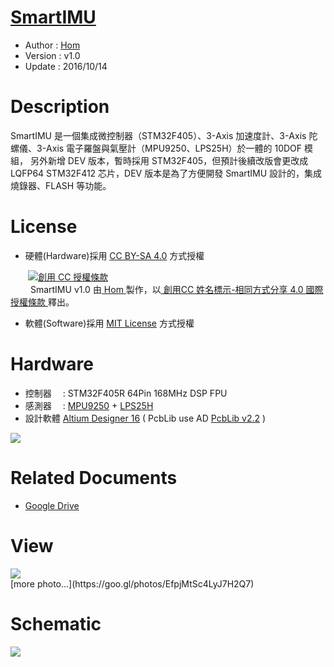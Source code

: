 ﻿[SmartIMU](https://github.com/Hom-Wang/SmartIMU)
========
* Author  : [Hom](http://about.me/Hom)
* Version : v1.0
* Update  : 2016/10/14

Description
========
SmartIMU 是一個集成微控制器（STM32F405）、3-Axis 加速度計、3-Axis 陀螺儀、3-Axis 電子羅盤與氣壓計（MPU9250、LPS25H）於一體的 10DOF 模組，
另外新增 DEV 版本，暫時採用 STM32F405，但預計後續改版會更改成 LQFP64 STM32F412 芯片，DEV 版本是為了方便開發 SmartIMU 設計的，集成燒錄器、FLASH 等功能。  

License
========
* 硬體(Hardware)採用 [CC BY-SA 4.0](http://creativecommons.org/licenses/by-sa/4.0/deed.zh_TW)  方式授權 
  
　　<a rel="license" href="http://creativecommons.org/licenses/by-sa/4.0/deed.zh_TW"><img alt="創用 CC 授權條款" style="border-width:0" src="http://i.creativecommons.org/l/by-sa/3.0/tw/80x15.png" /></a>  
　　<span xmlns:dct="http://purl.org/dc/terms/" property="dct:title"> SmartIMU v1.0 </span>由<a xmlns:cc="http://creativecommons.org/ns#" href="http://about.me/Hom" property="cc:attributionName" rel="cc:attributionURL"> Hom </a>製作，以<a rel="license" href="http://creativecommons.org/licenses/by-sa/4.0/deed.zh_TW"> 創用CC 姓名標示-相同方式分享 4.0 國際 授權條款 </a>釋出。  

* 軟體(Software)採用 [MIT License](http://opensource.org/licenses/MIT) 方式授權  

Hardware
========
* 控制器　 : STM32F405R 64Pin 168MHz DSP FPU
* 感測器　 : [MPU9250](http://www.invensense.com/mems/gyro/mpu9250.html) + [LPS25H](http://www.st.com/web/catalog/sense_power/FM89/SC1316/PF255230)
* 設計軟體 [Altium Designer 16](http://www.altium.com/en/products/altium-designer) ( PcbLib use AD [PcbLib v2.2](https://github.com/KitSprout/AltiumDesigner_PcbLibrary/releases/tag/v2.2) )

<img src="https://lh3.googleusercontent.com/PS6K8fqAXm_xBcWc_b7xoClNne4HpccdXXxs5nafgnEyrIxzCeDRUUshTNtQR8iuvN8L7cr-v8QnxSx7NLCZBpAJo2CqkUsY9A9jwXFb4AshrB4RifAjroEh4q4pXpxrxWa3Kev4-3ESvFyUinC-7xF2PZD_jC5uMzbl1k4UOI8nsvAAaLv4OCjsCYRxQlrud5Lqbi8aWWEnfcWZuq2leWRDTNZQv-ZylW2k4WP0JYxbRLKcjfMC5WuGHr9gg9HoQkL5FNXXj-MkKBsbALvsUMqG6xTg4o6GBtFZzo8cvxLQ1KWhWF2-UTBcjpTIWyT4wGrY6ZHPyhW7N3MWx3Y0VdMlqogmGjuHYk1dSGWWNqLycEW4zJ1T0K9BoMKmSVOsg9NqU2Qrqh2M6tYfokCYbDyO3onK4JzwAJ_7VPGuvCOKWYwt_Am_pT_KTfltMd9mA8li5WaV3er6ZSvzuMKnAOumJBNBaOZJOkeWYjxm-UY-Y3_YFxgH-_A9_SnVXSMcJXpHm3teswJPUvBhxJTjatahs72h2I83OMzfjJ70Ay453A3n0JqczXouUTuMOdmV33cggnbMV4_n7x-UFgRw1ThN71ylgKhv2ec0uj-lvS_ZWHuZ=w848-h950-no"/>

Related Documents
========
* [Google Drive](https://goo.gl/lxlWVo)

View
========
<img src="https://lh3.googleusercontent.com/FvuTsuiwMtdf5rc7u7woPQBALcFJKRl8ZFQls50RI0xK3Ti6AvWbKV7irKp73L14JkFyWlINtSFJvhcJVGLsC0IHkmMoGzODzb6nVZizU5TDylNx7IdqLX6wruOqhyYySXOSRbr_OnGvxfcRs1QrbU3U4YzJqeRInXOEuLTug_A9DsMzmIkZSZA3gqZ1RdFFvOUQVWrODC_5qMWlSmQWjJh5OKmYW0IswbO0WkjVBwnwmBoBRPcMDADev7OiLfKZiuK-EGPT2i02wsY0bLeu7whp2BTm6M5TZuaAlraSwqULW4JljBCsG8Gu1V027tbvYHBNrOT14X05_yjaAn0XW_Xa80UrFCuNDlIW1OhthSCrY34g5CrgvD9zr3FsCl7VxODilMEivFHHa-k8sB3spJvvRjaLKPdr83mqkX1kSBnwcVFRGaPow4ElbEhTKTJGtDUSy64Vjx2nqMYRuHfzHmo8lz2pH_TXcqpb2rWQQsFs9LZtJ2DGkkNzRY9WQ0cp1YpYNykeJ_1Bzyq2sCui0rFv-QwBJh5DvVv5p6WWnTmMc1VQ4pYD6bbIZIFuJ8ZXN5xzlAicTczYHZeY8Iv2GygS99xAN2b1eDmkW-Gl66vPZKQc=w1267-h950-no"/>

<br />
[more photo...](https://goo.gl/photos/EfpjMtSc4LyJ7H2Q7)

Schematic
========
<img src="https://lh3.googleusercontent.com/sCu2NZ7Dq0rMnvh5DKHCjmcGaO5s01gMnd7dKAEeAm4zj17Bzdd8ytYA7Qt2lxfXb3Z7gz6xsztcc2rkEeGpzgmHJtxLIFAcRPFtwQJHJiaKgB9KMFb6pUxsbwj8P-g1NBSgtmdiOmIUZjK4fGkCn0sEL-Ulw9KB-LIhukZReNGc1e9jlN26nVyT00tXpL13-jMgtIeZ5GpGPjbbsCGdQwmtRBS-r-afkub4lbof4M3KJs0kIeI0UQkEbn2ed9-wmHwmjXCfh7rkE7OXr1ptTfR-9Vs8BkCz4LANcOG8kkBiCQKa4vinbjy1tcxfrpo0Bau6WIebSH07HF8xxF6APxuG8R62Fgccsg1IwA9_DJLhvn4iRjcGkAauB2F_QUvqlPtOwKB7x_SB8O2eN-NRZzG2iJwQEyAoANDGbN9mwusuNI1OAuIqQ6aMPHb2Jq4KQPv8VTtcT3fFz0-NIxPS2uueo94ecPJ3_EHkS4gd-Vr7sHkUowpSZ_k_TKqk0k5kyE5I_6EAVeNTCcgSPFMxD1wOUEpIot_X5eXvACVsvh7vX-VfE9XEKKvEfiT58zS_wK6qECRMaWwWWONm8sZ1S01p33kADkAfik30MooPdv7DbGPq=w1425-h950-no"/>


